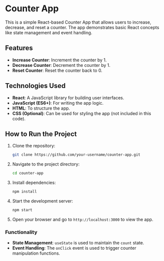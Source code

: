 # Counter App

This is a simple React-based Counter App that allows users to increase, decrease, and reset a counter. The app demonstrates basic React concepts like state management and event handling.

## Features

- **Increase Counter**: Increment the counter by 1.
- **Decrease Counter**: Decrement the counter by 1.
- **Reset Counter**: Reset the counter back to 0.

## Technologies Used

- **React**: A JavaScript library for building user interfaces.
- **JavaScript (ES6+)**: For writing the app logic.
- **HTML**: To structure the app.
- **CSS (Optional)**: Can be used for styling the app (not included in this code).

## How to Run the Project

1. Clone the repository:
   ```bash
   git clone https://github.com/your-username/counter-app.git
   ```

2. Navigate to the project directory:
   ```bash
   cd counter-app
   ```

3. Install dependencies:
   ```bash
   npm install
   ```

4. Start the development server:
   ```bash
   npm start
   ```

5. Open your browser and go to `http://localhost:3000` to view the app.


### Functionality

- **State Management**: `useState` is used to maintain the `count` state.
- **Event Handling**: The `onClick` event is used to trigger counter manipulation functions.
